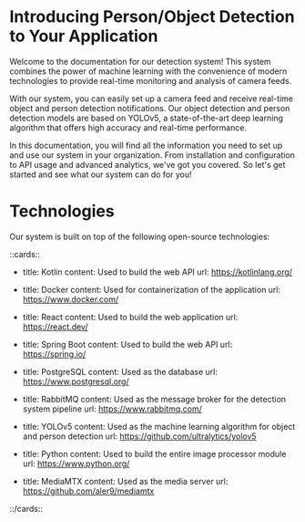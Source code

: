 # Introducing Person/Object Detection to Your Application

Welcome to the documentation for our detection system! This system combines the power of machine learning with the convenience of modern technologies to provide real-time monitoring and analysis of camera feeds.

With our system, you can easily set up a camera feed and receive real-time object and person detection notifications. Our object detection and person detection models are based on YOLOv5, a state-of-the-art deep learning algorithm that offers high accuracy and real-time performance.

In this documentation, you will find all the information you need to set up and use our system in your organization. From installation and configuration to API usage and advanced analytics, we've got you covered. So let's get started and see what our system can do for you!

# Technologies

Our system is built on top of the following open-source technologies:

::cards::

- title: Kotlin
  content: Used to build the web API
  url: https://kotlinlang.org/

- title: Docker
  content: Used for containerization of the application
  url: https://www.docker.com/

- title: React
  content: Used to build the web application
  url: https://react.dev/

- title: Spring Boot
  content: Used to build the web API
  url: https://spring.io/

- title: PostgreSQL
  content: Used as the database
  url: https://www.postgresql.org/

- title: RabbitMQ
  content: Used as the message broker for the detection system pipeline
  url: https://www.rabbitmq.com/

- title: YOLOv5
  content: Used as the machine learning algorithm for object and person detection
  url: https://github.com/ultralytics/yolov5

- title: Python
  content: Used to build the entire image processor module
  url: https://www.python.org/

- title: MediaMTX
  content: Used as the media server
  url: https://github.com/aler9/mediamtx

::/cards::
